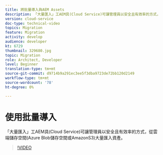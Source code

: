 ```yaml
---
title: 將批量導入與AEM Assets
description: 「大量匯入」工AEM具(Cloud Service)可讓管理員以安全且有效率的方式，從雲端儲存空間(Azure Blob儲存空間或AmazonS3)大量匯入資產。
version: cloud-service
doc-type: technical-video
topics: Migration
feature: Migration
activity: develop
audience: developer
kt: 6729
thumbnail: 329680.jpg
topic: Migration
role: Architect, Developer
level: Beginner
translation-type: tm+mt
source-git-commit: d9714b9a291ec3ee5f3dba9723de72bb120d2149
workflow-type: tm+mt
source-wordcount: '78'
ht-degree: 0%

---
```



# 使用批量導入

「大量匯入」工AEM具(Cloud Service)可讓管理員以安全且有效率的方式，從雲端儲存空間(Azure Blob儲存空間或AmazonS3)大量匯入資產。

>[!VIDEO](https://video.tv.adobe.com/v/329680/?quality=12&learn=on)
